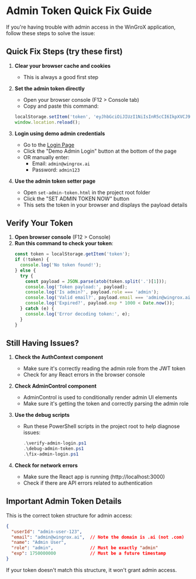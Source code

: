 # Admin Token Quick Fix Guide

If you're having trouble with admin access in the WinGroX application, follow these steps to solve the issue:

## Quick Fix Steps (try these first)

1. **Clear your browser cache and cookies**
   - This is always a good first step

2. **Set the admin token directly**
   - Open your browser console (F12 > Console tab)
   - Copy and paste this command:
   ```javascript
   localStorage.setItem('token', 'eyJhbGciOiJIUzI1NiIsInR5cCI6IkpXVCJ9.eyJ1c2VySWQiOiJhZG1pbi11c2VyLTEyMyIsImVtYWlsIjoiYWRtaW5Ad2luZ3JveC5haSIsIm5hbWUiOiJBZG1pbiBVc2VyIiwicm9sZSI6ImFkbWluIiwiZXhwIjoxNzUwMDAwMDAwfQ.f9JmfkuLFwuKR5BmThz5PkxIPdMtiY3Xt_SYraEnkJA');
   window.location.reload();
   ```

3. **Login using demo admin credentials**
   - Go to the [Login Page](http://localhost:3000/login)
   - Click the "Demo Admin Login" button at the bottom of the page
   - OR manually enter:
     - Email: `admin@wingrox.ai`
     - Password: `admin123`

4. **Use the admin token setter page**
   - Open `set-admin-token.html` in the project root folder
   - Click the "SET ADMIN TOKEN NOW" button
   - This sets the token in your browser and displays the payload details

## Verify Your Token

1. **Open browser console** (F12 > Console)
2. **Run this command to check your token**:
   ```javascript
   const token = localStorage.getItem('token');
   if (!token) {
     console.log('No token found!');
   } else {
     try {
       const payload = JSON.parse(atob(token.split('.')[1]));
       console.log('Token payload:', payload);
       console.log('Is admin?', payload.role === 'admin');
       console.log('Valid email?', payload.email === 'admin@wingrox.ai');
       console.log('Expired?', payload.exp * 1000 < Date.now());
     } catch (e) {
       console.log('Error decoding token:', e);
     }
   }
   ```

## Still Having Issues?

1. **Check the AuthContext component**
   - Make sure it's correctly reading the admin role from the JWT token
   - Check for any React errors in the browser console

2. **Check AdminControl component**  
   - AdminControl is used to conditionally render admin UI elements
   - Make sure it's getting the token and correctly parsing the admin role

3. **Use the debug scripts**
   - Run these PowerShell scripts in the project root to help diagnose issues:
     ```powershell
     .\verify-admin-login.ps1
     .\debug-admin-token.ps1
     .\fix-admin-login.ps1
     ```

4. **Check for network errors**  
   - Make sure the React app is running (http://localhost:3000)
   - Check if there are API errors related to authentication

## Important Admin Token Details

This is the correct token structure for admin access:

```json
{
  "userId": "admin-user-123",
  "email": "admin@wingrox.ai",  // Note the domain is .ai (not .com)
  "name": "Admin User",
  "role": "admin",              // Must be exactly "admin"
  "exp": 1750000000             // Must be a future timestamp
}
```

If your token doesn't match this structure, it won't grant admin access.
